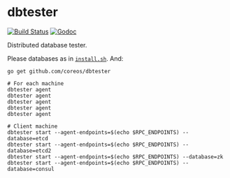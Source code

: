 # dbtester

[![Build Status](https://img.shields.io/travis/coreos/dbtester.svg?style=flat-square)][cistat] [![Godoc](http://img.shields.io/badge/go-documentation-blue.svg?style=flat-square)][dbtester-godoc]

Distributed database tester.

Please databases as in [`install.sh`](install.sh). And:

```
go get github.com/coreos/dbtester

# For each machine
dbtester agent
dbtester agent
dbtester agent
dbtester agent
dbtester agent

# Client machine
dbtester start --agent-endpoints=$(echo $RPC_ENDPOINTS) --database=etcd 
dbtester start --agent-endpoints=$(echo $RPC_ENDPOINTS) --database=etcd2 
dbtester start --agent-endpoints=$(echo $RPC_ENDPOINTS) --database=zk
dbtester start --agent-endpoints=$(echo $RPC_ENDPOINTS) --database=consul
```

[cistat]: https://travis-ci.org/coreos/dbtester
[dbtester-godoc]: https://godoc.org/github.com/coreos/dbtester
